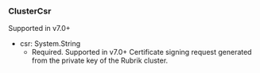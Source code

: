 ### ClusterCsr
Supported in v7.0+

- csr: System.String
  - Required. Supported in v7.0+
  Certificate signing request generated from the private key of the Rubrik cluster.
